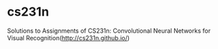 # cs231n
Solutions to Assignments of CS231n: Convolutional Neural Networks for Visual Recognition(http://cs231n.github.io/)
